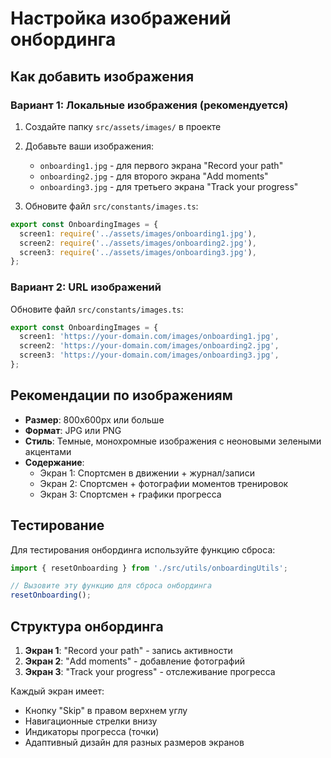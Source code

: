 # Настройка изображений онбординга

## Как добавить изображения

### Вариант 1: Локальные изображения (рекомендуется)

1. Создайте папку `src/assets/images/` в проекте
2. Добавьте ваши изображения:
   - `onboarding1.jpg` - для первого экрана "Record your path"
   - `onboarding2.jpg` - для второго экрана "Add moments"  
   - `onboarding3.jpg` - для третьего экрана "Track your progress"

3. Обновите файл `src/constants/images.ts`:

```typescript
export const OnboardingImages = {
  screen1: require('../assets/images/onboarding1.jpg'),
  screen2: require('../assets/images/onboarding2.jpg'),
  screen3: require('../assets/images/onboarding3.jpg'),
};
```

### Вариант 2: URL изображений

Обновите файл `src/constants/images.ts`:

```typescript
export const OnboardingImages = {
  screen1: 'https://your-domain.com/images/onboarding1.jpg',
  screen2: 'https://your-domain.com/images/onboarding2.jpg',
  screen3: 'https://your-domain.com/images/onboarding3.jpg',
};
```

## Рекомендации по изображениям

- **Размер**: 800x600px или больше
- **Формат**: JPG или PNG
- **Стиль**: Темные, монохромные изображения с неоновыми зелеными акцентами
- **Содержание**: 
  - Экран 1: Спортсмен в движении + журнал/записи
  - Экран 2: Спортсмен + фотографии моментов тренировок
  - Экран 3: Спортсмен + графики прогресса

## Тестирование

Для тестирования онбординга используйте функцию сброса:

```typescript
import { resetOnboarding } from './src/utils/onboardingUtils';

// Вызовите эту функцию для сброса онбординга
resetOnboarding();
```

## Структура онбординга

1. **Экран 1**: "Record your path" - запись активности
2. **Экран 2**: "Add moments" - добавление фотографий
3. **Экран 3**: "Track your progress" - отслеживание прогресса

Каждый экран имеет:
- Кнопку "Skip" в правом верхнем углу
- Навигационные стрелки внизу
- Индикаторы прогресса (точки)
- Адаптивный дизайн для разных размеров экранов


